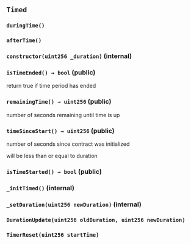 ## `Timed`





### `duringTime()`





### `afterTime()`






### `constructor(uint256 _duration)` (internal)





### `isTimeEnded() → bool` (public)

return true if time period has ended



### `remainingTime() → uint256` (public)

number of seconds remaining until time is up




### `timeSinceStart() → uint256` (public)

number of seconds since contract was initialized


will be less than or equal to duration

### `isTimeStarted() → bool` (public)





### `_initTimed()` (internal)





### `_setDuration(uint256 newDuration)` (internal)






### `DurationUpdate(uint256 oldDuration, uint256 newDuration)`





### `TimerReset(uint256 startTime)`







